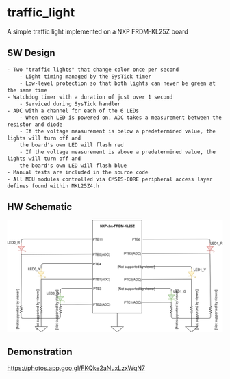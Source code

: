 # traffic_light
A simple traffic light implemented on a NXP FRDM-KL25Z board

## SW Design

    - Two "traffic lights" that change color once per second
        - Light timing managed by the SysTick timer
        - Low-level protection so that both lights can never be green at the same time
    - Watchdog timer with a duration of just over 1 second
        - Serviced during SysTick handler
    - ADC with a channel for each of the 6 LEDs
        - When each LED is powered on, ADC takes a measurement between the resistor and diode
        - If the voltage measurement is below a predetermined value, the lights will turn off and 
        the board's own LED will flash red
        - If the voltage measurement is above a predetermined value, the lights will turn off and 
        the board's own LED will flash blue
    - Manual tests are included in the source code
    - All MCU modules controlled via CMSIS-CORE peripheral access layer defines found within MKL25Z4.h
  
## HW Schematic

![Alt text](traffic_light_schem.svg)

## Demonstration

https://photos.app.goo.gl/FKQke2aNuxLzxWqN7
